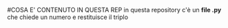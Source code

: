 #COSA E' CONTENUTO IN QUESTA REP
in questa repository c'è un **file .py** che chiede un numero e restituisce il triplo
